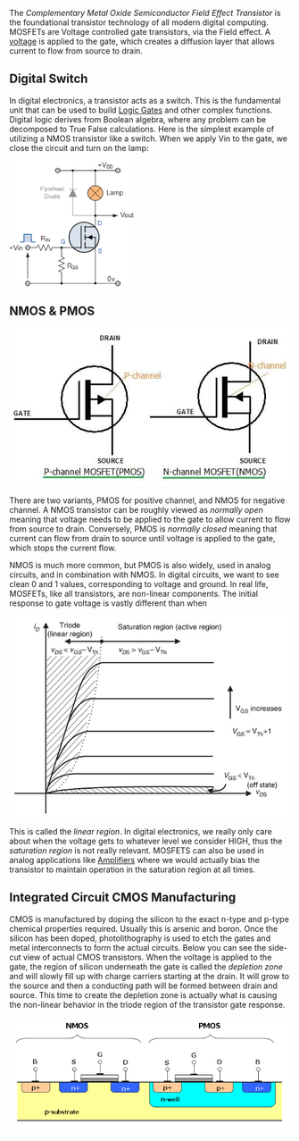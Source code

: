 
The *Complementary Metal Oxide Semiconductor Field Effect Transistor* is the foundational transistor technology of all modern digital computing. MOSFETs are Voltage controlled gate transistors, via the Field effect. A [voltage](../Electricity.md) is applied to the gate, which creates a diffusion layer that allows current to flow from source to drain.

## Digital Switch

In digital electronics, a transistor acts as a switch. This is the fundamental unit that can be used to build [Logic Gates](Logic%20Gates.md) and other complex functions. Digital logic derives from Boolean algebra, where any problem can be decomposed to True False calculations. Here is the simplest example of utilizing a NMOS transistor like a switch. When we apply Vin to the gate, we close the circuit and turn on the lamp:

![](../../Attachments/Pasted%20image%2020230115011905.png)


## NMOS & PMOS

![](../../Attachments/Pasted%20image%2020230115010140.png)

There are two variants, PMOS for positive channel, and NMOS for negative channel. A NMOS transistor can be roughly viewed as *normally open* meaning that voltage needs to be applied to the  gate to allow current to flow from source to drain. Conversely, PMOS is *normally closed* meaning that current can flow from drain to source until voltage is applied to the gate, which stops the current flow. 

NMOS is much more common, but PMOS is also widely, used in analog circuits, and in combination with NMOS. In digital circuits, we want to see clean 0 and 1 values, corresponding to voltage and ground. In real life, MOSFETs, like all transistors, are non-linear components. The initial response to gate voltage is vastly different than when

![](../../Attachments/Pasted%20image%2020230115012303.png)

This is called the *linear region*. In digital electronics, we really only care about when the voltage gets to whatever level we consider HIGH, thus the *saturation region* is not really relevant.  MOSFETS can also be used in analog applications like [Amplifiers](../Analog/Analog%20FET.md) where we would actually bias the transistor to maintain operation in the saturation region at all times.

## Integrated Circuit CMOS Manufacturing

CMOS is manufactured by doping the silicon to the exact n-type and p-type chemical properties required. Usually this is arsenic and boron. Once the silicon has been doped, photolithography is used to etch the gates and metal interconnects to form the actual circuits. Below you can see the side-cut view of actual CMOS transistors. When the voltage is applied to the gate, the region of silicon underneath the gate is called the *depletion zone* and will slowly fill up with charge carriers starting at the drain. It will grow to the source and then a conducting path will be formed between drain and source. This time to create the depletion zone is actually what is causing the non-linear behavior in the triode region of the transistor gate response. 

![](../../Attachments/Pasted%20image%2020230115005849.png)